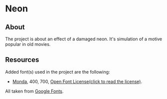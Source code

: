 # Neon

## About

The project is about an effect of a damaged neon. It's simulation of a motive popular in old movies.

## Resources

Added font(s) used in the project are the following:

- [Monda](https://fonts.google.com/specimen/Monda), 400, 700, [Open Font License(click to read the license)](https://scripts.sil.org/cms/scripts/page.php?site_id=nrsi&id=OFL_web).

All taken from [Google Fonts](https://fonts.google.com/).
